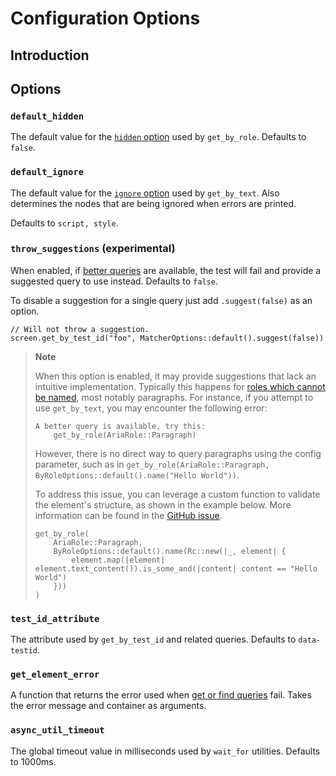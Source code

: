 # Configuration Options

## Introduction

## Options

### `default_hidden`

The default value for the [`hidden` option](../queries/by-role.md#hidden) used by `get_by_role`. Defaults to `false`.

### `default_ignore`

The default value for the [`ignore` option](../queries/by-text.md#ignore) used by `get_by_text`. Also determines the nodes that are being ignored when errors are printed.

Defaults to `script, style`.

### `throw_suggestions` (experimental)

When enabled, if [better queries](../queries/about-queries.md#priority) are available, the test will fail and provide a suggested query to use instead. Defaults to `false`.

To disable a suggestion for a single query just add `.suggest(false)` as an option.

```rust,ignore
// Will not throw a suggestion.
screen.get_by_test_id("foo", MatcherOptions::default().suggest(false))
```

> **Note**
>
> When this option is enabled, it may provide suggestions that lack an intuitive implementation. Typically this happens for [roles which cannot be named](https://w3c.github.io/aria/#namefromprohibited), most notably paragraphs. For instance, if you attempt to use `get_by_text`, you may encounter the following error:
>
> ```text
> A better query is available, try this:
>     get_by_role(AriaRole::Paragraph)
> ```
>
> However, there is no direct way to query paragraphs using the config parameter, such as in `get_by_role(AriaRole::Paragraph, ByRoleOptions::default().name("Hello World"))`.
>
> To address this issue, you can leverage a custom function to validate the element's structure, as shown in the example below. More information can be found in the [GitHub issue](https://github.com/testing-library/dom-testing-library/issues/1306).
>
> ```rust,ignore
> get_by_role(
>     AriaRole::Paragraph,
>     ByRoleOptions::default().name(Rc::new(|_, element| {
>         element.map(|element| element.text_content()).is_some_and(|content| content == "Hello World")
>     }))
> )
> ```

### `test_id_attribute`

The attribute used by `get_by_test_id` and related queries. Defaults to `data-testid`.

### `get_element_error`

A function that returns the error used when [get or find queries](../queries/about-queries.md#types-of-queries) fail. Takes the error message and container as arguments.

### `async_util_timeout`

The global timeout value in milliseconds used by `wait_for` utilities. Defaults to 1000ms.

